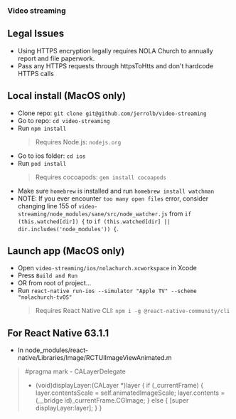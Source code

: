 ### Video streaming

## Legal Issues
* Using HTTPS encryption legally requires NOLA Church to annually report and file paperwork.
* Pass any HTTPS requests through httpsToHtts and don't hardcode HTTPS calls

## Local install (MacOS only)
* Clone repo: `git clone git@github.com/jerrolb/video-streaming`
* Go to repo: `cd video-streaming`
* Run `npm install`
  > Requires Node.js: `nodejs.org`
* Go to ios folder: `cd ios`
* Run `pod install`
  > Requires cocoapods: `gem install cocoapods`
* Make sure `homebrew` is installed and run `homebrew install watchman`
* NOTE: If you ever encounter `too many open files` error, consider changing line 155 of `video-streaming/node_modules/sane/src/node_watcher.js` from `if (this.watched[dir]) {` to `if (this.watched[dir] || dir.includes('node_modules')) {`.

## Launch app (MacOS only)
  * Open `video-streaming/ios/nolachurch.xcworkspace` in Xcode
  * Press `Build and Run`
  * OR from root of project...
  * Run `react-native run-ios --simulator "Apple TV" --scheme "nolachurch-tvOS"`
    > Requires React Native CLI: `npm i -g @react-native-community/cli`

## For React Native 63.1.1
* In node_modules/react-native/Libraries/Image/RCTUIImageViewAnimated.m

>#pragma mark - CALayerDelegate
>
>- (void)displayLayer:(CALayer *)layer
>{
>  if (_currentFrame) {
>    layer.contentsScale = self.animatedImageScale;
>    layer.contents = (__bridge id)_currentFrame.CGImage;
> } else {
>   [super displayLayer:layer];
> }
>}
